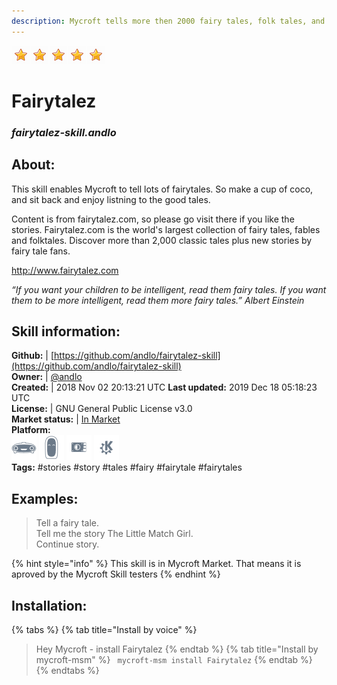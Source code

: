 ```yaml
---  
description: Mycroft tells more then 2000 fairy tales, folk tales, and fables from all around the world  
---  
```

![](../.gitbook/assets/star.png)![](../.gitbook/assets/star.png)![](../.gitbook/assets/star.png)![](../.gitbook/assets/star.png)![](../.gitbook/assets/star.png)  
# Fairytalez  
### _fairytalez-skill.andlo_  
## About:  
This skill enables Mycroft to tell lots of fairytales. So make a cup of coco, and sit back and enjoy listning to the good tales.

Content is from fairytalez.com, so please go visit there if you like the stories.
Fairytalez.com is the world's largest collection of fairy tales, fables and folktales. Discover more than 2,000 classic tales plus new stories by fairy tale fans.

http://www.fairytalez.com


_“If you want your children to be intelligent, read them fairy tales. If you want them to be more
intelligent, read them more fairy tales.”
Albert Einstein_

## Skill information:  
**Github:** | [https://github.com/andlo/fairytalez-skill](https://github.com/andlo/fairytalez-skill)  
**Owner:** | [@andlo](https://github.com/andlo)  
**Created:** | 2018 Nov 02 20:13:21 UTC  **Last updated:** 2019 Dec 18 05:18:23 UTC  
**License:** | GNU General Public License v3.0  
**Market status:** | [In Market](https://market.mycroft.ai/skill/fairytalez)  
**Platform:**  
 ![](../.gitbook/assets/mark-1-icon.png)  ![](../.gitbook/assets/mark-2-icon.png)  ![](../.gitbook/assets/picroft-icon.png)  ![](../.gitbook/assets/kde.png)   
**Tags:** \#stories \#story \#tales \#fairy \#fairytale \#fairytales   
## Examples:  
> Tell a fairy tale.  
> Tell me the story The Little Match Girl.  
> Continue story.  
  
{% hint style="info" %}
This skill is in Mycroft Market. That means it is aproved by the Mycroft Skill testers
{% endhint %}
    
## Installation:  
{% tabs %}
{% tab title="Install by voice" %}
> Hey Mycroft - install Fairytalez
{% endtab %}
  {% tab title="Install by mycroft-msm" %}
``` mycroft-msm install Fairytalez```
{% endtab %}
  {% endtabs %}
  